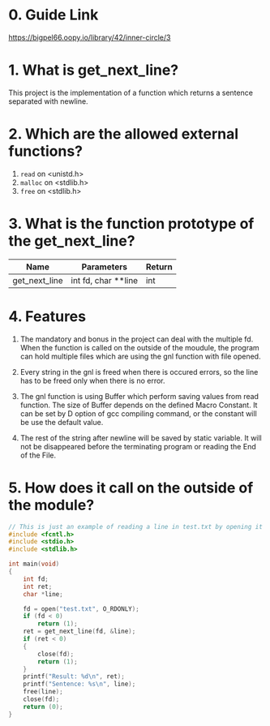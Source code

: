 # 0. Guide Link

https://bigpel66.oopy.io/library/42/inner-circle/3

# 1. What is get_next_line?

This project is the implementation of a function which returns a sentence separated with newline.

# 2. Which are the allowed external functions?

1. `read` on \<unistd.h>
2. `malloc` on \<stdlib.h>
3. `free` on \<stdlib.h>

# 3. What is the function prototype of the get_next_line?

| Name | Parameters | Return |
| - | - | - |
| get_next_line | int fd, char **line | int |

# 4. Features

1. The mandatory and bonus in the project can deal with the multiple fd. When the function is called on the outside of the moudule, the program can hold multiple files which are using the gnl function with file opened.

2. Every string in the gnl is freed when there is occured errors, so the line has to be freed only when there is no error.

3. The gnl function is using Buffer which perform saving values from read function. The size of Buffer depends on the defined Macro Constant. It can be set by D option of gcc compiling command, or the constant will be use the default value.

4. The rest of the string after newline will be saved by static variable. It will not be disappeared before the terminating program or reading the End of the File.

# 5. How does it call on the outside of the module?

```c
// This is just an example of reading a line in test.txt by opening it Read-Only.
#include <fcntl.h>
#include <stdio.h>
#include <stdlib.h>

int main(void)
{
	int fd;
	int ret;
	char *line;

	fd = open("test.txt", O_RDONLY);
	if (fd < 0)
		return (1);
	ret = get_next_line(fd, &line);
	if (ret < 0)
	{
		close(fd);
		return (1);
	}
	printf("Result: %d\n", ret);
	printf("Sentence: %s\n", line);
	free(line);
	close(fd);
	return (0);
}

```
